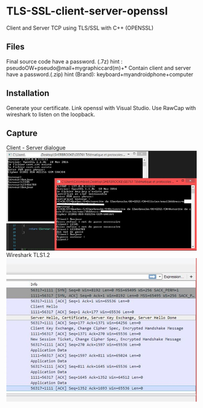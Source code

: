 # TLS-SSL-client-server-openssl
Client and Server TCP using TLS/SSL with C++ (OPENSSL)

## Files
Final source code have a password. (.7z)
hint : pseudoOW+pseudo@mail+mygraphiccard(m)+*
Contain client and server have a password.(.zip)
hint (Brand): keyboard+myandroidphone+computer


## Installation
Generate your certificate.
Link openssl with Visual Studio.
Use RawCap with wireshark to listen on the loopback.


## Capture 
 Client - Server dialogue
![alt tag](https://github.com/Erozbliz/TLS-SSL-client-server-openssl/blob/master/Capture/dialogue%20client%20serveur%202.JPG?raw=true)
Wireshark TLS1.2
![alt tag](https://github.com/Erozbliz/TLS-SSL-client-server-openssl/blob/master/Capture/wireshark1.JPG)